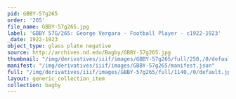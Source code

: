 ```yaml
---
pid: GBBY-57g265
order: '265'
file_name: GBBY-57g265.jpg
label: 'GBBY 57G/265: George Vergara - Football Player - c1922-1923'
_date: 1922-1923
object_type: glass plate negative
source: http://archives.nd.edu/Bagby/GBBY-57g265.jpg
thumbnail: "/img/derivatives/iiif/images/GBBY-57g265/full/250,/0/default.jpg"
manifest: "/img/derivatives/iiif/images/GBBY-57g265/manifest.json"
full: "/img/derivatives/iiif/images/GBBY-57g265/full/1140,/0/default.jpg"
layout: generic_collection_item
collection: bagby
---
```

